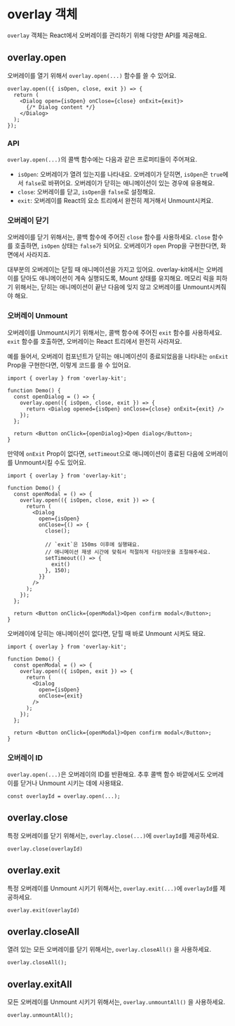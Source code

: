 # overlay 객체

`overlay` 객체는 React에서 오버레이를 관리하기 위해 다양한 API를 제공해요.

## overlay.open

오버레이를 열기 위해서 `overlay.open(...)` 함수를 쓸 수 있어요.

```tsx
overlay.open(({ isOpen, close, exit }) => {
  return (
    <Dialog open={isOpen} onClose={close} onExit={exit}>
      {/* Dialog content */}
    </Dialog>
  );
});
```

### API

`overlay.open(...)`의 콜백 함수에는 다음과 같은 프로퍼티들이 주어져요.

- `isOpen`: 오버레이가 열려 있는지를 나타내요. 오버레이가 닫히면, `isOpen`은 `true`에서 `false`로 바뀌어요. 오버레이가 닫히는 애니메이션이 있는 경우에 유용해요.
- `close`: 오버레이를 닫고, `isOpen`을 `false`로 설정해요.
- `exit`: 오버레이를 React의 요소 트리에서 완전히 제거해서 Unmount시켜요.

### 오버레이 닫기

오버레이를 닫기 위해서는, 콜백 함수에 주어진 `close` 함수를 사용하세요. `close` 함수를 호출하면, `isOpen` 상태는 `false`가 되어요. 오버레이가 `open` Prop을 구현한다면, 화면에서 사라지죠.

대부분의 오버레이는 닫힐 때 애니메이션을 가지고 있어요. overlay-kit에서는 오버레이를 닫아도 애니메이션이 계속 실행되도록, Mount 상태를 유지해요. 
메모리 릭을 피하기 위해서는, 닫히는 애니메이션이 끝난 다음에 잊지 않고 오버레이를 Unmount시켜줘야 해요.

### 오버레이 Unmount

오버레이를 Unmount시키기 위해서는, 콜백 함수에 주어진 `exit` 함수를 사용하세요. `exit` 함수를 호출하면, 오버레이는 React 트리에서 완전히 사라져요.

예를 들어서, 오버레이 컴포넌트가 닫히는 애니메이션이 종료되었음을 나타내는 `onExit` Prop을 구현한다면, 이렇게 코드를 쓸 수 있어요.

```tsx{6}
import { overlay } from 'overlay-kit';

function Demo() {
  const openDialog = () => {
    overlay.open(({ isOpen, close, exit }) => {
      return <Dialog opened={isOpen} onClose={close} onExit={exit} />
    });
  };

  return <Button onClick={openDialog}>Open dialog</Button>;
}
```

만약에 `onExit` Prop이 없다면, `setTimeout`으로 애니메이션이 종료된 다음에 오버레이를 Unmount시킬 수도 있어요.

```tsx{12-16}
import { overlay } from 'overlay-kit';

function Demo() {
  const openModal = () => {
    overlay.open(({ isOpen, close, exit }) => {
      return (
        <Dialog 
          open={isOpen} 
          onClose={() => {
            close();

            // `exit`은 150ms 이후에 실행돼요.
            // 애니메이션 재생 시간에 맞춰서 적절하게 타임아웃을 조절해주세요.
            setTimeout(() => {
              exit()
            }, 150);
          }} 
        />
      );
    });
  };

  return <Button onClick={openModal}>Open confirm modal</Button>;
}
```

오버레이에 닫히는 애니메이션이 없다면, 닫힐 때 바로 Unmount 시켜도 돼요.

```tsx{9}
import { overlay } from 'overlay-kit';

function Demo() {
  const openModal = () => {
    overlay.open(({ isOpen, exit }) => {
      return (
        <Dialog 
          open={isOpen} 
          onClose={exit} 
        />
      );
    });
  };

  return <Button onClick={openModal}>Open confirm modal</Button>;
}
```

### 오버레이 ID

`overlay.open(...)`은 오버레이의 ID를 반환해요. 추후 콜백 함수 바깥에서도 오버레이를 닫거나 Unmount 시키는 데에 사용돼요.

```tsx
const overlayId = overlay.open(...);
```

## overlay.close

특정 오버레이를 닫기 위해서는, `overlay.close(...)`에 `overlayId`를 제공하세요.

```tsx
overlay.close(overlayId)
```

## overlay.exit

특정 오버레이를 Unmount 시키기 위해서는, `overlay.exit(...)`에 `overlayId`를 제공하세요.

```tsx
overlay.exit(overlayId)
```

## overlay.closeAll

열려 있는 모든 오버레이를 닫기 위해서는, `overlay.closeAll()` 을 사용하세요.

```tsx
overlay.closeAll();
```

## overlay.exitAll

모든 오버레이를 Unmount 시키기 위해서는, `overlay.unmountAll()` 을 사용하세요.

```tsx
overlay.unmountAll();
```
